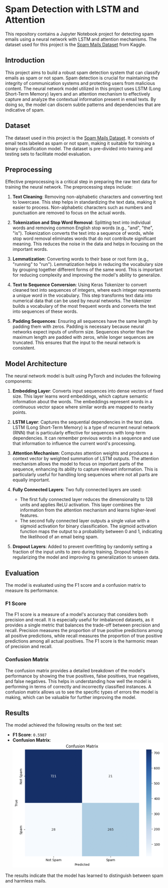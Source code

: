 # Spam Detection with LSTM and Attention

This repository contains a Jupyter Notebook project for detecting spam emails using a neural network with LSTM and attention mechanisms. The dataset used for this project is the [Spam Mails Dataset](https://www.kaggle.com/datasets/venky73/spam-mails-dataset) from Kaggle.

## Introduction

This project aims to build a robust spam detection system that can classify emails as spam or not spam. Spam detection is crucial for maintaining the integrity of communication systems and protecting users from malicious content. The neural network model utilized in this project uses LSTM (Long Short-Term Memory) layers and an attention mechanism to effectively capture and analyze the contextual information present in email texts. By doing so, the model can discern subtle patterns and dependencies that are indicative of spam.

## Dataset

The dataset used in this project is the [Spam Mails Dataset](https://www.kaggle.com/datasets/venky73/spam-mails-dataset). It consists of email texts labeled as spam or not spam, making it suitable for training a binary classification model. The dataset is pre-divided into training and testing sets to facilitate model evaluation.

## Preprocessing

Effective preprocessing is a critical step in preparing the raw text data for training the neural network. The preprocessing steps include:

1. **Text Cleaning**: Removing non-alphabetic characters and converting text to lowercase. This step helps in standardizing the text data, making it easier to process. Non-alphabetic characters such as numbers and punctuation are removed to focus on the actual words.

2. **Tokenization and Stop Word Removal**: Splitting text into individual words and removing common English stop words (e.g., "and", "the", "is"). Tokenization converts the text into a sequence of words, while stop word removal eliminates words that do not contribute significant meaning. This reduces the noise in the data and helps in focusing on the important words.

3. **Lemmatization**: Converting words to their base or root form (e.g., "running" to "run"). Lemmatization helps in reducing the vocabulary size by grouping together different forms of the same word. This is important for reducing complexity and improving the model's ability to generalize.

4. **Text to Sequence Conversion**: Using Keras Tokenizer to convert cleaned text into sequences of integers, where each integer represents a unique word in the vocabulary. This step transforms text data into numerical data that can be used by neural networks. The tokenizer builds a vocabulary of the most frequent words and converts the text into sequences of these words.

5. **Padding Sequences**: Ensuring all sequences have the same length by padding them with zeros. Padding is necessary because neural networks expect inputs of uniform size. Sequences shorter than the maximum length are padded with zeros, while longer sequences are truncated. This ensures that the input to the neural network is consistent.

## Model Architecture

The neural network model is built using PyTorch and includes the following components:

1. **Embedding Layer**: Converts input sequences into dense vectors of fixed size. This layer learns word embeddings, which capture semantic information about the words. The embeddings represent words in a continuous vector space where similar words are mapped to nearby points.

2. **LSTM Layer**: Captures the sequential dependencies in the text data. LSTM (Long Short-Term Memory) is a type of recurrent neural network (RNN) that is particularly effective for sequences with long-term dependencies. It can remember previous words in a sequence and use that information to influence the current word's processing.

3. **Attention Mechanism**: Computes attention weights and produces a context vector by weighted summation of LSTM outputs. The attention mechanism allows the model to focus on important parts of the sequence, enhancing its ability to capture relevant information. This is particularly useful for handling long sequences where not all parts are equally important.

4. **Fully Connected Layers**: Two fully connected layers are used:
   - The first fully connected layer reduces the dimensionality to 128 units and applies ReLU activation. This layer combines the information from the attention mechanism and learns higher-level features.
   - The second fully connected layer outputs a single value with a sigmoid activation for binary classification. The sigmoid activation function maps the output to a probability between 0 and 1, indicating the likelihood of an email being spam.

5. **Dropout Layers**: Added to prevent overfitting by randomly setting a fraction of the input units to zero during training. Dropout helps in regularizing the model and improving its generalization to unseen data.

## Evaluation

The model is evaluated using the F1 score and a confusion matrix to measure its performance.

### F1 Score

The F1 score is a measure of a model's accuracy that considers both precision and recall. It is especially useful for imbalanced datasets, as it provides a single metric that balances the trade-off between precision and recall. Precision measures the proportion of true positive predictions among all positive predictions, while recall measures the proportion of true positive predictions among all actual positives. The F1 score is the harmonic mean of precision and recall.

### Confusion Matrix

The confusion matrix provides a detailed breakdown of the model's performance by showing the true positives, false positives, true negatives, and false negatives. This helps in understanding how well the model is performing in terms of correctly and incorrectly classified instances. A confusion matrix allows us to see the specific types of errors the model is making, which can be valuable for further improving the model.

## Results

The model achieved the following results on the test set:

- **F1 Score**: `0.5987`
- **Confusion Matrix**:
  ![Confusion Matrix](plot.png)

The results indicate that the model has learned to distinguish between spam and harmless mails.
